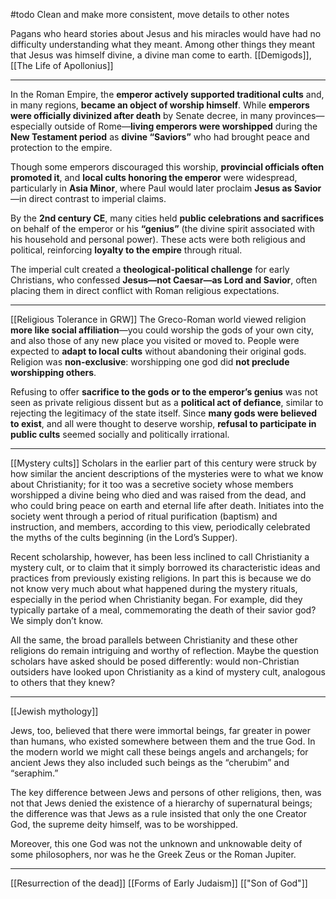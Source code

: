 #todo Clean and make more consistent, move details to other notes

Pagans who heard stories about Jesus and his miracles would have had no difficulty understanding what they meant. Among other things they meant that Jesus was himself divine, a divine man come to earth. [[Demigods]], [[The Life of Apollonius]]

---

In the Roman Empire, the **emperor actively supported traditional cults** and, in many regions, **became an object of worship himself**. While **emperors were officially divinized after death** by Senate decree, in many provinces—especially outside of Rome—**living emperors were worshipped** during the **New Testament period** as **divine “Saviors”** who had brought peace and protection to the empire.

Though some emperors discouraged this worship, **provincial officials often promoted it**, and **local cults honoring the emperor** were widespread, particularly in **Asia Minor**, where Paul would later proclaim **Jesus as Savior**—in direct contrast to imperial claims.

By the **2nd century CE**, many cities held **public celebrations and sacrifices** on behalf of the emperor or his **“genius”** (the divine spirit associated with his household and personal power). These acts were both religious and political, reinforcing **loyalty to the empire** through ritual.

The imperial cult created a **theological-political challenge** for early Christians, who confessed **Jesus—not Caesar—as Lord and Savior**, often placing them in direct conflict with Roman religious expectations.

---

[[Religious Tolerance in GRW]]
The Greco-Roman world viewed religion **more like social affiliation**—you could worship the gods of your own city, and also those of any new place you visited or moved to. People were expected to **adapt to local cults** without abandoning their original gods. Religion was **non-exclusive**: worshipping one god did **not preclude worshipping others**.

Refusing to offer **sacrifice to the gods or to the emperor’s genius** was not seen as private religious dissent but as a **political act of defiance**, similar to rejecting the legitimacy of the state itself. Since **many gods were believed to exist**, and all were thought to deserve worship, **refusal to participate in public cults** seemed socially and politically irrational.

---
[[Mystery cults]]
Scholars in the earlier part of this century were struck by how similar the ancient descriptions of the mysteries were to what we know about Christianity; for it too was a secretive society whose members worshipped a divine being who died and was raised from the dead, and who could bring peace on earth and eternal life after death. Initiates into the society went through a period of ritual purification (baptism) and instruction, and members, according to this view, periodically celebrated the myths of the cults beginning (in the Lord’s
Supper).

Recent scholarship, however, has been less inclined to call Christianity a mystery cult, or to claim that it simply borrowed its characteristic ideas and practices from previously existing religions. In part this is because we do not know very much about what happened during the mystery rituals, especially in the period when Christianity began. For example, did they typically partake of a meal, commemorating the death of their savior god? We simply don’t
know.

All the same, the broad parallels between Christianity and these other religions do
remain intriguing and worthy of reflection. Maybe the question scholars have asked should
be posed differently: would non-Christian outsiders have looked upon Christianity as a kind
of mystery cult, analogous to others that they knew?

---
[[Jewish mythology]]

Jews, too, believed that there were immortal beings, far greater in power than humans, who existed somewhere between them and the true God. In the modern world we might call these beings angels and archangels; for ancient Jews they also included such beings as the “cherubim” and “seraphim.”

The key difference between Jews and persons of other religions, then, was not that Jews denied the existence of a hierarchy of supernatural beings; the difference was that Jews as a rule insisted that only the one Creator God, the supreme deity himself, was to be worshipped.

Moreover, this one God was not the unknown and unknowable deity of some philosophers, nor was he the Greek Zeus or the Roman Jupiter.

---

[[Resurrection of the dead]]
[[Forms of Early Judaism]]
[["Son of God"]]